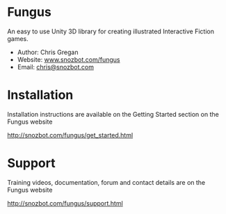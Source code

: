 Fungus
======

An easy to use Unity 3D library for creating illustrated Interactive Fiction games.

- Author: Chris Gregan
- Website: www.snozbot.com/fungus
- Email: chris@snozbot.com

Installation
============

Installation instructions are available on the Getting Started section on the Fungus website

http://snozbot.com/fungus/get_started.html

Support
=======

Training videos, documentation, forum and contact details are on the Fungus website

http://snozbot.com/fungus/support.html
